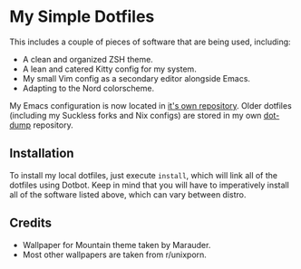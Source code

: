 # My Simple Dotfiles

This includes a couple of pieces of software that are being used, including:
- A clean and organized ZSH theme.
- A lean and catered Kitty config for my system.
- My small Vim config as a secondary editor alongside Emacs.
- Adapting to the Nord colorscheme.

My Emacs configuration is now located in [it's own repository](https://github.com/BrentBoyMeBob/bingus-emacs). Older dotfiles (including my Suckless forks and Nix configs) are stored in my own [dot-dump](https://github.com/BrentBoyMeBob/dot-dump) repository.

## Installation

To install my local dotfiles, just execute `install`, which will link all of the dotfiles using Dotbot. Keep in mind that you will have to imperatively install all of the software listed above, which can vary between distro.

## Credits

- Wallpaper for Mountain theme taken by Marauder.
- Most other wallpapers are taken from r/unixporn.
